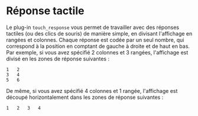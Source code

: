 # Réponse tactile

Le plug-in `touch_response` vous permet de travailler avec des réponses tactiles (ou des clics de souris) de manière simple, en divisant l'affichage en rangées et colonnes. Chaque réponse est codée par un seul nombre, qui correspond à la position en comptant de gauche à droite et de haut en bas. Par exemple, si vous avez spécifié 2 colonnes et 3 rangées, l'affichage est divisé en les zones de réponse suivantes :

	1	2
	3	4
	5	6

De même, si vous avez spécifié 4 colonnes et 1 rangée, l'affichage est découpé horizontalement dans les zones de réponse suivantes :

	1	2	3	4